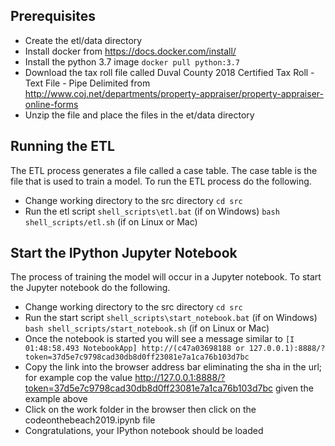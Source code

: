 ## Prerequisites
* Create the etl/data directory
* Install docker from https://docs.docker.com/install/
* Install the python 3.7 image `docker pull python:3.7`
* Download the tax roll file called Duval County 2018 Certified Tax Roll - Text File - Pipe Delimited from http://www.coj.net/departments/property-appraiser/property-appraiser-online-forms
* Unzip the file and place the files in the et\/data directory

## Running the ETL
The ETL process generates a file called a case table.  The case table is the file that is used to train a model.  To run the ETL process do the following.
* Change working directory to the src directory `cd src`
* Run the etl script `shell_scripts\etl.bat` (if on Windows) `bash shell_scripts/etl.sh` (if on Linux or Mac)

## Start the IPython Jupyter Notebook
The process of training the model will occur in a Jupyter notebook.  To start the Jupyter notebook do the following.
* Change working directory to the src directory `cd src`
* Run the start script `shell_scripts\start_notebook.bat` (if on Windows) `bash shell_scripts/start_notebook.sh` (if on Linux or Mac)
* Once the notebook is started you will see a message similar to `[I 01:48:58.493 NotebookApp] http://(c47a03698188 or 127.0.0.1):8888/?token=37d5e7c9798cad30db8d0ff23081e7a1ca76b103d7bc`
* Copy the link into the browser address bar eliminating the sha in the url; for example cop the value http://127.0.0.1:8888/?token=37d5e7c9798cad30db8d0ff23081e7a1ca76b103d7bc given the example above
* Click on the work folder in the browser then click on the codeonthebeach2019.ipynb file
* Congratulations, your IPython notebook should be loaded
